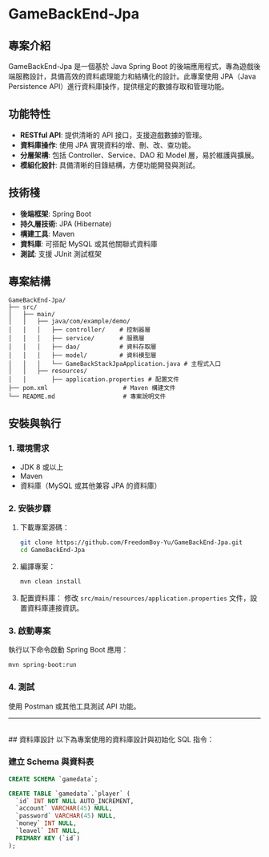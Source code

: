 
# GameBackEnd-Jpa

## 專案介紹
GameBackEnd-Jpa 是一個基於 Java Spring Boot 的後端應用程式，專為遊戲後端服務設計，具備高效的資料處理能力和結構化的設計。此專案使用 JPA（Java Persistence API）進行資料庫操作，提供穩定的數據存取和管理功能。

## 功能特性
- **RESTful API**: 提供清晰的 API 接口，支援遊戲數據的管理。
- **資料庫操作**: 使用 JPA 實現資料的增、刪、改、查功能。
- **分層架構**: 包括 Controller、Service、DAO 和 Model 層，易於維護與擴展。
- **模組化設計**: 具備清晰的目錄結構，方便功能開發與測試。

## 技術棧
- **後端框架**: Spring Boot
- **持久層技術**: JPA (Hibernate)
- **構建工具**: Maven
- **資料庫**: 可搭配 MySQL 或其他關聯式資料庫
- **測試**: 支援 JUnit 測試框架

## 專案結構
```
GameBackEnd-Jpa/
├── src/
│   ├── main/
│   │   ├── java/com/example/demo/
│   │   │   ├── controller/    # 控制器層
│   │   │   ├── service/       # 服務層
│   │   │   ├── dao/           # 資料存取層
│   │   │   ├── model/         # 資料模型層
│   │   │   └── GameBackStackJpaApplication.java # 主程式入口
│   │   ├── resources/
│   │       ├── application.properties # 配置文件
├── pom.xml                     # Maven 構建文件
└── README.md                   # 專案說明文件
```

## 安裝與執行

### 1. 環境需求
- JDK 8 或以上
- Maven
- 資料庫（MySQL 或其他兼容 JPA 的資料庫）

### 2. 安裝步驟
1. 下載專案源碼：
   ```bash
   git clone https://github.com/FreedomBoy-Yu/GameBackEnd-Jpa.git
   cd GameBackEnd-Jpa
   ```
2. 編譯專案：
   ```bash
   mvn clean install
   ```
3. 配置資料庫：
   修改 `src/main/resources/application.properties` 文件，設置資料庫連接資訊。

### 3. 啟動專案
執行以下命令啟動 Spring Boot 應用：
```bash
mvn spring-boot:run
```

### 4. 測試
使用 Postman 或其他工具測試 API 功能。

<hr><br>
## 資料庫設計
以下為專案使用的資料庫設計與初始化 SQL 指令：



### 建立 Schema 與資料表
```sql
CREATE SCHEMA `gamedata`;

CREATE TABLE `gamedata`.`player` (
  `id` INT NOT NULL AUTO_INCREMENT,
  `account` VARCHAR(45) NULL,
  `password` VARCHAR(45) NULL,
  `money` INT NULL,
  `leavel` INT NULL,
  PRIMARY KEY (`id`)
);
```

